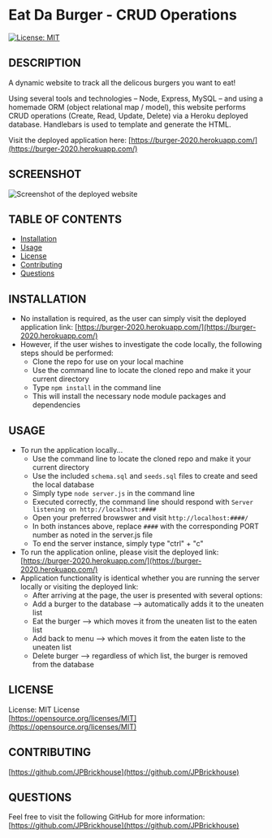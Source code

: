 # Eat Da Burger - CRUD Operations

[![License: MIT](https://img.shields.io/badge/License-MIT-yellow.svg)](https://opensource.org/licenses/MIT)

## DESCRIPTION
A dynamic website to track all the delicous burgers you want to eat!

Using several tools and technologies – Node, Express, MySQL – and using a homemade ORM (object relational map / model), this website performs CRUD operations (Create, Read, Update, Delete) via a Heroku deployed database. Handlebars is used to template and generate the HTML.

Visit the deployed application here: [https://burger-2020.herokuapp.com/](https://burger-2020.herokuapp.com/)

## SCREENSHOT
![Screenshot of the deployed website](./public/assets/img/screenshot.png)

## TABLE OF CONTENTS
* [Installation](#installation)
* [Usage](#usage)
* [License](#license)
* [Contributing](#contributing)
* [Questions](#questions)
    
## INSTALLATION
- No installation is required, as the user can simply visit the deployed application link:  [https://burger-2020.herokuapp.com/](https://burger-2020.herokuapp.com/)
- However, if the user wishes to investigate the code locally, the following steps should be performed:
    - Clone the repo for use on your local machine
    - Use the command line to locate the cloned repo and make it your current directory
    - Type `npm install` in the command line
    - This will install the necessary node module packages and dependencies

## USAGE
- To run the application locally...
    - Use the command line to locate the cloned repo and make it your current directory
    - Use the included `schema.sql` and `seeds.sql` files to create and seed the local database
    - Simply type `node server.js` in the command line
    - Executed correctly, the command line should respond with `Server listening on http://localhost:####`
    - Open your preferred browswer and visit `http://localhost:####/`
    - In both instances above, replace `####` with the corresponding PORT number as noted in the server.js file
    - To end the server instance, simply type "ctrl" + "c"
- To run the application online, please visit the deployed link: [https://burger-2020.herokuapp.com/](https://burger-2020.herokuapp.com/)
- Application functionality is identical whether you are running the server locally or visiting the deployed link:
    - After arriving at the page, the user is presented with several options:
    - Add a burger to the database --> automatically adds it to the uneaten list
    - Eat the burger --> which moves it from the uneaten list to the eaten list
    - Add back to menu --> which moves it from the eaten liste to the uneaten list
    - Delete burger --> regardless of which list, the burger is removed from the database

## LICENSE
License: MIT License<br>
[https://opensource.org/licenses/MIT](https://opensource.org/licenses/MIT)

## CONTRIBUTING
[https://github.com/JPBrickhouse](https://github.com/JPBrickhouse)

## QUESTIONS
Feel free to visit the following GitHub for more information:
[https://github.com/JPBrickhouse](https://github.com/JPBrickhouse)

